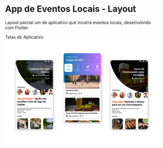 # App de Eventos Locais - Layout

Layout parcial um de aplicativo que mostra eventos locais, desenvolvido com Flutter. 

Telas do Aplicativo: 
![alt text](https://github.com/marcelopr/App-Eventos-Flutter---Layout/blob/master/lib/assets/event_images/prints_app.png)

